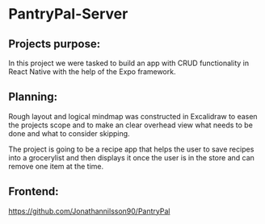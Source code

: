 # PantryPal-Server

## Projects purpose:
In this project we were tasked to build an app with CRUD functionality in React Native with the help of the Expo framework.

## Planning:
Rough layout and logical mindmap was constructed in Excalidraw to easen the projects scope and to make an clear overhead view what needs to be done and what to consider skipping.

The project is going to be a recipe app that helps the user to save recipes into a grocerylist and then displays it once the user is in the store and can remove one item at the time.

## Frontend:

https://github.com/Jonathannilsson90/PantryPal
